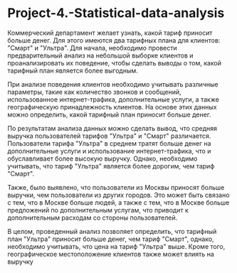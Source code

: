 # Project-4.-Statistical-data-analysis
Коммерческий департамент желает узнать, какой тариф приносит больше денег. Для этого имеются два тарифных плана для клиентов: "Смарт" и "Ультра". Для начала, необходимо провести предварительный анализ на небольшой выборке клиентов и проанализировать их поведение, чтобы сделать выводы о том, какой тарифный план является более выгодным.

При анализе поведения клиентов необходимо учитывать различные параметры, такие как количество звонков и сообщений, использованное интернет-трафика, дополнительные услуги, а также географическую принадлежность клиентов. На основе этих данных можно определить, какой тарифный план приносит больше денег.

По результатам анализа данных можно сделать вывод, что средняя выручка пользователей тарифов "Ультра" и "Смарт" различается. Пользователи тарифа "Ультра" в среднем тратят больше денег на дополнительные услуги и использование интернет-трафика, что и обуславливает более высокую выручку. Однако, необходимо учитывать, что тариф "Ультра" является более дорогим, чем тариф "Смарт".

Также, было выявлено, что пользователи из Москвы приносят больше выручки, чем пользователи из других городов. Это может быть связано с тем, что в Москве больше людей, а также с тем, что в Москве больше предложений по дополнительным услугам, что приводит к дополнительным расходам со стороны пользователей. 

В целом, проведенный анализ позволяет определить, что тарифный план "Ультра" приносит больше денег, чем тариф "Смарт", однако, необходимо учитывать, что цена на тариф "Ультра" выше. Кроме того, географическое местоположение клиентов также может влиять на выручку
